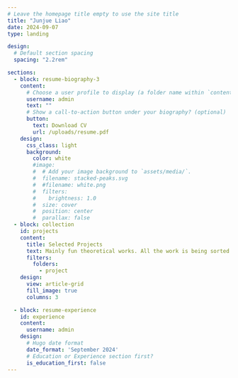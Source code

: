 ```yaml
---
# Leave the homepage title empty to use the site title
title: "Junjue Liao"
date: 2024-09-07
type: landing

design:
  # Default section spacing
  spacing: "2.2rem"

sections:
  - block: resume-biography-3
    content:
      # Choose a user profile to display (a folder name within `content/authors/`)
      username: admin
      text: ""
      # Show a call-to-action button under your biography? (optional)
      button:
        text: Download CV
        url: /uploads/resume.pdf
    design:
      css_class: light
      background:
        color: white
        #image:
        #  # Add your image background to `assets/media/`.
        #  filename: stacked-peaks.svg
        #  #filename: white.png
        #  filters:
        #    brightness: 1.0
        #  size: cover
        #  position: center
        #  parallax: false
  - block: collection
    id: projects
    content:
      title: Selected Projects
      text: Mainly fun theoretical works. All the work is being sorted out now to be published.
      filters:
        folders:
          - project
    design:
      view: article-grid
      fill_image: true
      columns: 3

  - block: resume-experience
    id: experience
    content:
      username: admin
    design:
      # Hugo date format
      date_format: 'September 2024'
      # Education or Experience section first?
      is_education_first: false
---
```

